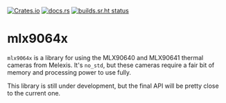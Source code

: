 [![Crates.io](https://img.shields.io/crates/v/mlx9064x)](https://crates.io/crates/mlx9064x)
[![docs.rs](https://img.shields.io/docsrs/mlx9064x?label=docs.rs)](https://docs.rs/mlx9064x/)
[![builds.sr.ht status](https://builds.sr.ht/~paxswill/mlx9064x.svg)](https://builds.sr.ht/~paxswill/mlx9064x?)

# mlx9064x

`mlx9064x` is a library for using the MLX90640 and MLX90641 thermal cameras from
Melexis. It's `no_std`, but these cameras require a fair bit of memory and
processing power to use fully.

This library is still under development, but the final API will be pretty close
to the current one.
